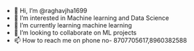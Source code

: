 - 👋 Hi, I’m @raghavjha1699
- 👀 I’m interested in Machine learning and Data Science
- 🌱 I’m currently learning machine learning
- 💞️ I’m looking to collaborate on ML projects
- 📫 How to reach me on phone no- 8707705617,8960382588

<!---
raghavjha1699/raghavjha1699 is a ✨ special ✨ repository because its `README.md` (this file) appears on your GitHub profile.
You can click the Preview link to take a look at your changes.
--->
